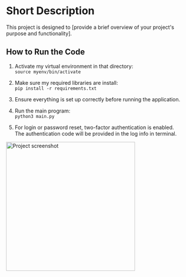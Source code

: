 
# Short Description

This project is designed to [provide a brief overview of your project's purpose and functionality].

## How to Run the Code

1. Activate my virtual environment in that directory:  
   ```source myenv/bin/activate```

2. Make sure my required libraries are install:  
   ```pip install -r requirements.txt```

3. Ensure everything is set up correctly before running the application.

4. Run the main program:  
   ```python3 main.py```
   
5. For login or password reset, two-factor authentication is enabled.  
The authentication code will be provided in the log info in terminal.


<img src="two_factor.png" alt="Project screenshot" width="350"/>